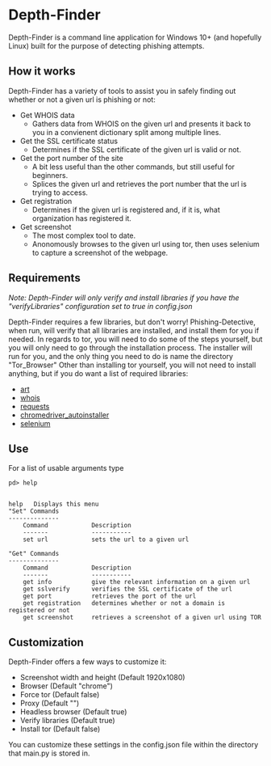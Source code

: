 # Depth-Finder
Depth-Finder is a command line application for Windows 10+ (and hopefully Linux) built for the purpose of detecting phishing attempts.

## How it works
Depth-Finder has a variety of tools to assist you in safely finding out whether or not a given url is phishing or not:
  - Get WHOIS data
    - Gathers data from WHOIS on the given url and presents it back to you in a convienent dictionary split among multiple lines.
  - Get the SSL certificate status
    - Determines if the SSL certificate of the given url is valid or not.
  - Get the port number of the site
    - A bit less useful than the other commands, but still useful for beginners.
    - Splices the given url and retrieves the port number that the url is trying to access.
  - Get registration
    - Determines if the given url is registered and, if it is, what organization has registered it.
  - Get screenshot
    - The most complex tool to date.
    - Anonomously browses to the given url using tor, then uses selenium to capture a screenshot of the webpage.
 
## Requirements
*Note: Depth-Finder will only verify and install libraries if you have the "verifyLibraries" configuration set to true in config.json*

Depth-Finder requires a few libraries, but don't worry! Phishing-Detective, when run, will verify that all libraries are installed, and install them for you if needed.
In regards to tor, you will need to do some of the steps yourself, but you will only need to go through the installation process.
The installer will run for you, and the only thing you need to do is name the directory "Tor_Browser"
Other than installing tor yourself, you will not need to install anything, but if you do want a list of required libraries:
  - [art](https://pypi.org/project/art/)
  - [whois](https://pypi.org/project/python-whois/)
  - [requests](https://pypi.org/project/requests/)
  - [chromedriver_autoinstaller](https://pypi.org/project/chromedriver-autoinstaller/)
  - [selenium](https://pypi.org/project/selenium/)

## Use
For a list of usable arguments type 
```
pd> help
```
```

help   Displays this menu
"Set" Commands
--------------
	Command            Description
	-------            -----------
	set url            sets the url to a given url

"Get" Commands
--------------
	Command            Description
	-------            -----------
	get info           give the relevant information on a given url
	get sslverify      verifies the SSL certificate of the url
	get port           retrieves the port of the url
	get registration   determines whether or not a domain is registered or not
	get screenshot     retrieves a screenshot of a given url using TOR
```
## Customization
Depth-Finder offers a few ways to customize it:
  - Screenshot width and height (Default 1920x1080)
  - Browser (Default "chrome")
  - Force tor (Default false)
  - Proxy (Default "")
  - Headless browser (Default true)
  - Verify libraries (Default true)
  - Install tor (Default false)

You can customize these settings in the config.json file within the directory that main.py is stored in.
